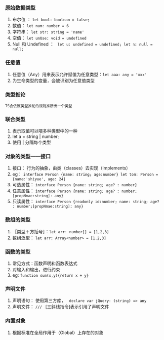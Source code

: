 ### 原始数据类型
  1. 布尔值 ： ` let bool: boolean = false; `
  2. 数值： ` let num: number = 6 `
  3. 字符串： ` let str: string = 'name' `
  4. 空值： ` let unUse: void = undefined `
  5. Null 和 Undefined ：
		`  let u: undefined = undefined;
			let n: null = null; `
  
### 任意值
1. 任意值（Any）用来表示允许赋值为任意类型：` let aaa: any = 'xxx' `
2. 为生命类型的变量，会被识别为任意值类型

### 类型推论
	TS会依照类型推论的规则推断出一个类型
	
### 联合类型
1. 表示取值可以喂多种类型中的一种
2. let a = string | number;
3. 使用 | 分隔每个类型

### 对象的类型——接口
1. 接口： 行为的抽象，由类（classes）去实现（implements）
2. eg： `interface Person {name: string; age:number} let tom: Person = {name:'shiyue', age: 24} `
3. 可选属性： `interface Person {name: string; age? : number} `
4. 任意属性：  `interface Person {name: string; age? : number;[propNmae:string]: any} `
5. 只读属性： `interface Person {readonly id:number; name: string; age? : number;[propNmae:string]: any} `

### 数组的类型	
1. ［类型＋方括号］：` let arr: number[] = [1,2,3] `
2. 数组泛型： ` let arr: Array<number> = [1,2,3] `

### 函数的类型
1. 常见方式：函数声明和函数表达式
2. 对输入和输出，进行约束
3. eg: ` function sum(x,y){return x + y} `

###  声明文件
1. 声明语句： 使用第三方库， ` declare var jQuery: (string) => any`
2. 声明文件： ` ///  ` [三斜线指令]表示引用了声明文件

###  内置对象
1. 根据标准在全局作用于（Global）上存在的对象